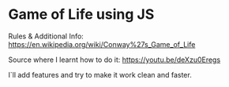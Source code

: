 # Game of Life using JS

Rules & Additional Info: https://en.wikipedia.org/wiki/Conway%27s_Game_of_Life 

Source where I learnt how to do it: https://youtu.be/deXzu0Eregs 

I`ll add features and try to make it work clean and faster.
